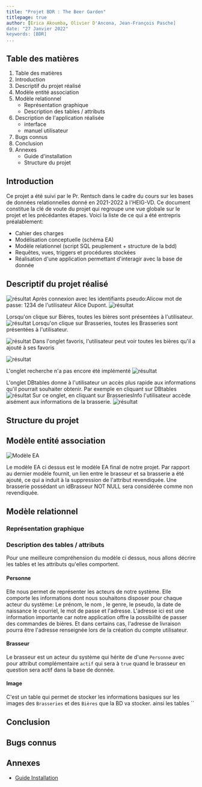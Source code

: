 ```yaml
---
title: "Projet BDR : The Beer Garden"
titlepage: true
author: [Erica Akoumba, Olivier D'Ancona, Jean-François Pasche]
date: "27 Janvier 2022"
keywords: [BDR]
...
```


## Table des matières

1.  Table des matières
2.  Introduction
3.  Descriptif du projet réalisé
4.  Modèle entité association
5.  Modèle relationnel
    -   Représentation graphique
    -   Description des tables / attributs
6.  Description de l'application réalisée
    -   interface
    -   manuel utilisateur
7.  Bugs connus
8.  Conclusion
9.  Annexes
    -   Guide d'installation
    -   Structure du projet

## Introduction

Ce projet a été suivi par le Pr. Rentsch dans le cadre du cours sur les bases de données relationnelles donné en 2021-2022 à l'HEIG-VD. Ce document constitue la clé de voute du projet qui regroupe une vue globale sur le projet et les précédantes étapes. Voici la liste de ce qui a été entrepris préalablement:

-   Cahier des charges
-   Modélisation conceptuelle (schéma EA)
-   Modèle relationnel (script SQL peuplement + structure de la bdd)
-   Requêtes, vues, triggers et procédures stockées
-   Réalisation d'une application permettant d'interagir avec la base de donnée

## Descriptif du projet réalisé

![résultat](images/1_accueil.png)
Après connexion avec les identifiants pseudo:Alicow mot de passe: 1234 de l'utilisateur Alice Dupont.
![résultat](images/2_accueil.png)

Lorsqu'on clique sur Bières, toutes les bières sont présentées à l'utilisateur.
![résultat](images/3_bieres.png)
Lorsqu'on clique sur Brasseries, toutes les Brasseries sont présentées à l'utilisateur.

![résultat](images/4_brasseries.png)
Dans l'onglet favoris, l'utilisateur peut voir toutes les bières qu'il a ajouté à ses favoris

![résultat](images/5_favoris.png)

L'onglet recherche n'a pas encore été implémenté
![résultat](images/6_recherche.png)

L'onglet DBtables donne à l'utilisateur un accès plus rapide aux informations qu'il pourrait souhaiter obtenir. Par exemple en cliquant sur DBtables
![résultat](images/7_dbtables.png)
Sur ce onglet, en cliquant sur BrasseriesInfo l'utilisateur accède aisément aux informations de la brasserie.
![résultat](images/8_infobrasserie.png)

## Structure du projet

## Modèle entité association

![Modèle EA](3_Schéma_EA_Révisé.png)

Le modèle EA ci dessus est le modèle EA final de notre projet. Par rapport au dernier modèle fournit, un lien entre le brasseur et sa brasserie a été ajouté, ce qui a induit à la suppression de l'attribut revendiquée. Une brasserie possédant un idBrasseur NOT NULL sera considérée comme non revendiquée.

## Modèle relationnel

### Représentation graphique



### Description des tables / attributs

Pour une meilleure compréhension du modèle ci dessus, nous allons décrire les tables et les attributs qu'elles comportent.

#### Personne

Elle nous permet de représenter les acteurs de notre système. Elle comporte les informations dont nous souhaitons disposer pour chaque acteur du système: Le prénom, le nom , le genre, le pseudo, la date de naissance le courriel, le mot de passe et l'adresse. L'adresse ici est une information importante car notre application offre la possibilité de passer des commandes de bières. Et dans certains cas, l'adresse de livraison pourra être l'adresse renseignée lors de la création du compte utilisateur.

#### Brasseur

Le brasseur est un acteur du système qui hérite de d'une `Personne` avec pour attribut complémentaire `actif` qui sera à `true` quand le brasseur en question sera actif dans la base de donnée.

#### Image

C'est un table qui permet de stocker les informations basiques sur les images des `Brasseries` et des `Bières` que la BD va stocker. ainsi les tables ``

## Conclusion

## Bugs connus

## Annexes

-   [Guide Installation](5_Guide_Installation.md)
